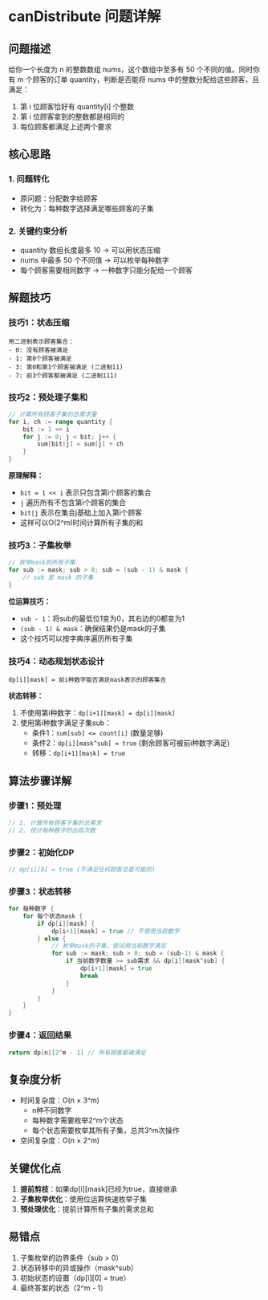 # canDistribute 问题详解

## 问题描述
给你一个长度为 n 的整数数组 nums，这个数组中至多有 50 个不同的值。同时你有 m 个顾客的订单 quantity，判断是否能将 nums 中的整数分配给这些顾客，且满足：
1. 第 i 位顾客恰好有 quantity[i] 个整数
2. 第 i 位顾客拿到的整数都是相同的
3. 每位顾客都满足上述两个要求

## 核心思路

### 1. 问题转化
- 原问题：分配数字给顾客
- 转化为：每种数字选择满足哪些顾客的子集

### 2. 关键约束分析
- quantity 数组长度最多 10 → 可以用状态压缩
- nums 中最多 50 个不同值 → 可以枚举每种数字
- 每个顾客需要相同数字 → 一种数字只能分配给一个顾客

## 解题技巧

### 技巧1：状态压缩
```
用二进制表示顾客集合：
- 0: 没有顾客被满足
- 1: 第0个顾客被满足
- 3: 第0和第1个顾客被满足 (二进制11)
- 7: 前3个顾客都被满足 (二进制111)
```

### 技巧2：预处理子集和
```go
// 计算所有顾客子集的总需求量
for i, ch := range quantity {
    bit := 1 << i
    for j := 0; j < bit; j++ {
        sum[bit|j] = sum[j] + ch
    }
}
```

**原理解释：**
- `bit = 1 << i` 表示只包含第i个顾客的集合
- `j` 遍历所有不包含第i个顾客的集合
- `bit|j` 表示在集合j基础上加入第i个顾客
- 这样可以O(2^m)时间计算所有子集的和

### 技巧3：子集枚举
```go
// 枚举mask的所有子集
for sub := mask; sub > 0; sub = (sub - 1) & mask {
    // sub 是 mask 的子集
}
```

**位运算技巧：**
- `sub - 1`：将sub的最低位1变为0，其右边的0都变为1
- `(sub - 1) & mask`：确保结果仍是mask的子集
- 这个技巧可以按字典序遍历所有子集

### 技巧4：动态规划状态设计
```
dp[i][mask] = 前i种数字能否满足mask表示的顾客集合
```

**状态转移：**
1. 不使用第i种数字：`dp[i+1][mask] = dp[i][mask]`
2. 使用第i种数字满足子集sub：
   - 条件1：`sum[sub] <= count[i]` (数量足够)
   - 条件2：`dp[i][mask^sub] = true` (剩余顾客可被前i种数字满足)
   - 转移：`dp[i+1][mask] = true`

## 算法步骤详解

### 步骤1：预处理
```go
// 1. 计算所有顾客子集的总需求
// 2. 统计每种数字的出现次数
```

### 步骤2：初始化DP
```go
// dp[i][0] = true (不满足任何顾客总是可能的)
```

### 步骤3：状态转移
```go
for 每种数字 {
    for 每个状态mask {
        if dp[i][mask] {
            dp[i+1][mask] = true // 不使用当前数字
        } else {
            // 枚举mask的子集，尝试用当前数字满足
            for sub := mask; sub > 0; sub = (sub-1) & mask {
                if 当前数字数量 >= sub需求 && dp[i][mask^sub] {
                    dp[i+1][mask] = true
                    break
                }
            }
        }
    }
}
```

### 步骤4：返回结果
```go
return dp[n][2^m - 1] // 所有顾客都被满足
```

## 复杂度分析
- 时间复杂度：O(n × 3^m)
  - n种不同数字
  - 每种数字需要枚举2^m个状态
  - 每个状态需要枚举其所有子集，总共3^m次操作
- 空间复杂度：O(n × 2^m)

## 关键优化点
1. **提前剪枝**：如果dp[i][mask]已经为true，直接继承
2. **子集枚举优化**：使用位运算快速枚举子集
3. **预处理优化**：提前计算所有子集的需求总和

## 易错点
1. 子集枚举的边界条件（sub > 0）
2. 状态转移中的异或操作（mask^sub）
3. 初始状态的设置（dp[i][0] = true）
4. 最终答案的状态（2^m - 1）
